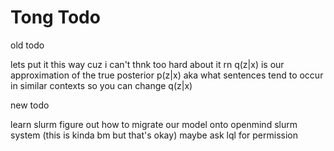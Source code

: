 # Tong Todo

old todo

lets put it this way cuz i can't thnk too hard about it rn
q(z|x) is our approximation of the true posterior p(z|x)
aka what sentences tend to occur in similar contexts
so you can change q(z|x)

new todo

learn slurm
figure out how to migrate our model onto openmind slurm system (this is kinda bm but that's okay)
maybe ask lql for permission
